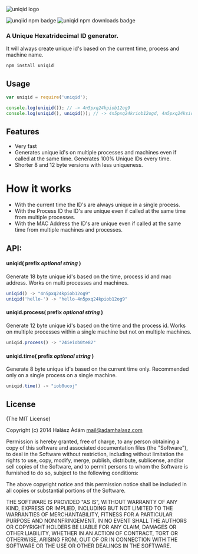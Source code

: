 ![uniqid logo](http://i.imgur.com/OrZC1lc.png)

![unqiid npm badge](http://img.shields.io/npm/v/uniqid.svg) ![uniqid npm downloads badge](https://img.shields.io/npm/dm/uniqid.svg) 

### A Unique Hexatridecimal ID generator. 
It will always create unique id's based on the current time, process and machine name.

```
npm install uniqid
```

## Usage
```js
var uniqid = require('uniqid');

console.log(uniqid()); // -> 4n5pxq24kpiob12og9
console.log(uniqid(), uniqid()); // -> 4n5pxq24kriob12ogd, 4n5pxq24ksiob12ogl
```

## Features
- Very fast
- Generates unique id's on multiple processes and machines even if called at the same time. Generates 100% Unique IDs every time.
- Shorter 8 and 12 byte versions with less uniqueness.


# How it works
- With the current time the ID's are always unique in a single process.
- With the Process ID the ID's are unique even if called at the same time from multiple processes.
- With the MAC Address the ID's are unique even if called at the same time from multiple machines and processes.

## API:
####  **uniqid(** prefix *optional string* **)** 
Generate 18 byte unique id's based on the time, process id and mac address. Works on multi processes and machines. 

```js
uniqid() -> "4n5pxq24kpiob12og9"
uniqid('hello-') -> "hello-4n5pxq24kpiob12og9"
```

####  **uniqid.process(** prefix *optional string* **)** 
Generate 12 byte unique id's based on the time and the process id. Works on multiple processes within a single machine but not on multiple machines.
```js
uniqid.process() -> "24ieiob0te82"
```

####  **uniqid.time(** prefix *optional string* **)** 
Generate 8 byte unique id's based on the current time only. Recommended only on a single process on a single machine.

```js
uniqid.time() -> "iob0ucoj"
```
 
## **License**

(The MIT License)

Copyright (c) 2014 Halász Ádám <mail@adamhalasz.com>

Permission is hereby granted, free of charge, to any person obtaining a copy of this software and associated documentation files (the "Software"), to deal in the Software without restriction, including without limitation the rights to use, copy, modify, merge, publish, distribute, sublicense, and/or sell copies of the Software, and to permit persons to whom the Software is furnished to do so, subject to the following conditions:

The above copyright notice and this permission notice shall be included in all copies or substantial portions of the Software.

THE SOFTWARE IS PROVIDED "AS IS", WITHOUT WARRANTY OF ANY KIND, EXPRESS OR IMPLIED, INCLUDING BUT NOT LIMITED TO THE WARRANTIES OF MERCHANTABILITY, FITNESS FOR A PARTICULAR PURPOSE AND NONINFRINGEMENT. IN NO EVENT SHALL THE AUTHORS OR COPYRIGHT HOLDERS BE LIABLE FOR ANY CLAIM, DAMAGES OR OTHER LIABILITY, WHETHER IN AN ACTION OF CONTRACT, TORT OR OTHERWISE, ARISING FROM, OUT OF OR IN CONNECTION WITH THE SOFTWARE OR THE USE OR OTHER DEALINGS IN THE SOFTWARE.
